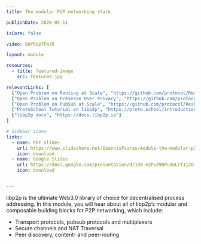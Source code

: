 ```yaml
---
title: The modular P2P networking stack

publishDate: 2020-05-11

isCore: false

video: bWY0op7FmJ8

layout: module

resources:
  - title: featured-image
    src: featured.jpg

relevantLinks: [
  ["Open Problem on Routing at Scale", "https://github.com/protocol/ResNetLab/blob/master/OPEN_PROBLEMS/ROUTING_AT_SCALE.md"],
  ["Open Problem on Preserve User Privacy", "https://github.com/protocol/ResNetLab/blob/master/OPEN_PROBLEMS/PRESERVE_USER_PRIVACY.md"],
  ["Open Problem on PubSub at Scale", "https://github.com/protocol/ResNetLab/blob/master/OPEN_PROBLEMS/PUBSUB_AT_SCALE.md"],
  ["ProtoSchool Tutorial on libp2p", "https://proto.school/introduction-to-libp2p"],
  ["libp2p docs", "https://docs.libp2p.io"]
]

# Sidebar icons
links:
  - name: PDF Slides
    url: https://www.slideshare.net/IoannisPsaras/module-the-modular-p2-p-networking-stack/IoannisPsaras/module-the-modular-p2-p-networking-stack
    icon: download
  - name: Google Slides
    url: https://docs.google.com/presentation/d/190-e2PvZ9OPu3oLrT1j2Qf5RmWygV-7txpYrrcnip04/edit?usp=sharing
    icon: download


---
```


libp2p is the ultimate Web3.0 library of choice for decentralised process addressing. In this module, you will hear about all of libp2p’s modular and composable building blocks for P2P networking, which include:

  - Transport protocols, pubsub protocols and multiplexers
  - Secure channels and NAT Traversal
  - Peer discovery, content- and peer-routing

<!--more-->
